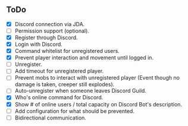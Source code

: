 ## ToDo
- [x] Discord connection via JDA.
- [ ] Permission support (optional).
- [x] Register through Discord.
- [x] Login with Discord.
- [x] Command whitelist for unregistered users.
- [x] Prevent player interaction and movement until logged in.
- [ ] Unregister.
- [ ] Add timeout for unregistered player.
- [ ] Prevent mobs to interact with unregistered player (Event though no damage is taken, creeper still explodes).
- [ ] Auto-unregister when someone leaves Discord Guild.
- [x] Who's online command for Discord.
- [x] Show # of online users / total capacity on Discord Bot's description.
- [ ] Add configuration for what should be prevented.
- [ ] Bidirectional communication.
